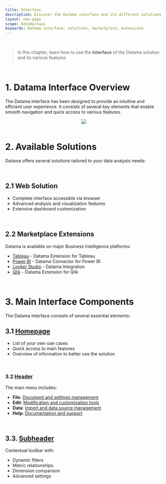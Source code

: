 ```yaml
---
title: Interface
description: Discover the Datama interface and its different solutions
layout: new-page
scope: Datama/saas
keywords: Datama interface, solutions, marketplace, extensions
---
```


<br>

> In this chapter, learn how to use the **Interface** of the Datama solution and its various features

<br>

# 1. Datama Interface Overview

The Datama interface has been designed to provide an intuitive and efficient user experience. It consists of several key elements that enable smooth navigation and quick access to various features.

<center><img src="{{site.url}}/{{site.baseurl}}/core_app/new/interface/images/SolutionDatama.png"/></center>

<br>

# 2. Available Solutions

Datama offers several solutions tailored to your data analysis needs:

<br>

## 2.1 Web Solution
- Complete interface accessible via browser
- Advanced analysis and visualization features
- Extensive dashboard customization

<br>

## 2.2 Marketplace Extensions

Datama is available on major Business Intelligence platforms:

- [Tableau](https://tableau.com) - Datama Extension for Tableau
- [Power BI](https://powerbi.com) - Datama Connector for Power BI
- [Looker Studio](https://lookerstudio.google.com) - Datama Integration
- [Qlik](https://qlik.com) - Datama Extension for Qlik

<br>

# 3. Main Interface Components

The Datama interface consists of several essential elements:

## 3.1 [Homepage]({{site.url}}/{{site.baseurl}}/core_app/new/interface/homepage/homepage.html)
- List of your own use cases
- Quick access to main features
- Overview of information to better use the solution

<br>

### 3.2 [Header]({{site.url}}/{{site.baseurl}}/core_app/new/interface/header/header.html)
The main menu includes:
- **File**: [Document and settings management]({{site.url}}/{{site.baseurl}}/core_app/new/interface/file)
- **Edit**: [Modification and customization tools]({{site.url}}/{{site.baseurl}}/core_app/new/interface/edit)
- **Data**: [Import and data source management]({{site.url}}/{{site.baseurl}}/core_app/new/interface/data)
- **Help**: [Documentation and support]({{site.url}}/{{site.baseurl}}/core_app/new/interface/help)

<br>

## 3.3. [Subheader]({{site.url}}/{{site.baseurl}}/core_app/new/interface/subheader/subheader.html)
Contextual toolbar with:
- Dynamic filters
- Metric relationships
- Dimension comparison
- Advanced settings
